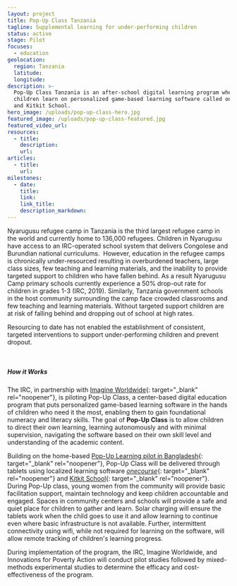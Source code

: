 ```yaml
---
layout: project
title: Pop-Up Class Tanzania
tagline: Supplemental learning for under-performing children
status: active
stage: Pilot
focuses:
  - education
geolocation:
  region: Tanzania
  latitude:
  longitude:
description: >-
  Pop-Up Class Tanzania is an after-school digital learning program where
  children learn on personalized game-based learning software called onecourse
  and Kitkit School.
hero_image: /uploads/pop-up-class-hero.jpg
featured_image: /uploads/pop-up-class-featured.jpg
featured_video_url:
resources:
  - title:
    description:
    url:
articles:
  - title:
    url:
milestones:
  - date:
    title:
    link:
    link_title:
    description_markdown:
---
```


Nyarugusu refugee camp in Tanzania is the third largest refugee camp in the world and currently home to 136,000 refugees. Children in Nyarugusu have access to an IRC-operated school system that delivers Congolese and Burundian national curriculums.&nbsp; However, education in the refugee camps is chronically under-resourced resulting in overburdened teachers, large class sizes, few teaching and learning materials, and the inability to provide targeted support to children who have fallen behind. As a result Nyarugusu Camp primary schools currently experience a 50% drop-out rate for children in grades 1-3 (IRC, 2019). Similarly, Tanzania government schools in the host community surrounding the camp face crowded classrooms and few teaching and learning materials. Without targeted support children are at risk of falling behind and dropping out of school at high rates.&nbsp;

Resourcing to date has not enabled the establishment of consistent, targeted interventions to support under-performing children and prevent dropout.&nbsp;&nbsp;

&nbsp;

##### How it Works

The IRC, in partnership with [Imagine Worldwide](https://www.imagineworldwide.org/){: target="_blank" rel="noopener"}, is piloting Pop-Up Class, a center-based digital education program that puts personalized game-based learning software in the hands of children who need it the most, enabling them to gain foundational numeracy and literacy skills. The goal of **Pop-Up Class** is to allow children to direct their own learning, learning autonomously and with minimal supervision, navigating the software based on their own skill level and understanding of the academic content.&nbsp;

Building on the home-based [Pop-Up Learning pilot in Bangladesh](https://airbel.rescue.org/projects/pop-up-learning/){: target="_blank" rel="noopener"}, Pop-Up Class will be delivered through tablets using localized learning software [*onecourse*](https://onebillion.org/onecourse/app/){: target="_blank" rel="noopener"} and [Kitkit School](http://kitkitschool.com/){: target="_blank" rel="noopener"}. During Pop-Up class, young women from the community will provide basic facilitation support, maintain technology and keep children accountable and engaged. Spaces in community centers and schools will provide a safe and quiet place for children to gather and learn. Solar charging will ensure the tablets work when the child goes to use it and allow learning to continue even where basic infrastructure is not available. Further, intermittent connectivity using wifi, while not required for learning on the software, will allow remote tracking of children's learning progress.&nbsp;

During implementation of the program, the IRC, Imagine Worldwide, and Innovations for Poverty Action will conduct pilot studies followed by mixed-methods experimental studies to determine the efficacy and cost-effectiveness of the program.
